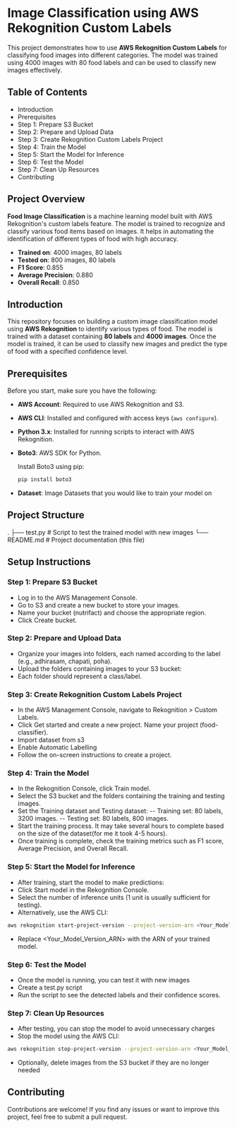 # Image Classification using AWS Rekognition Custom Labels

This project demonstrates how to use **AWS Rekognition Custom Labels** for classifying food images into different categories. The model was trained using 4000 images with 80 food labels and can be used to classify new images effectively.

## Table of Contents

- Introduction
- Prerequisites
- Step 1: Prepare S3 Bucket
- Step 2: Prepare and Upload Data
- Step 3: Create Rekognition Custom Labels Project
- Step 4: Train the Model
- Step 5: Start the Model for Inference
- Step 6: Test the Model
- Step 7: Clean Up Resources
- Contributing


## Project Overview

**Food Image Classification** is a machine learning model built with AWS Rekognition's custom labels feature. The model is trained to recognize and classify various food items based on images. It helps in automating the identification of different types of food with high accuracy.

- **Trained on**: 4000 images, 80 labels
- **Tested on**: 800 images, 80 labels
- **F1 Score**: 0.855
- **Average Precision**: 0.880
- **Overall Recall**: 0.850

## Introduction

This repository focuses on building a custom image classification model using **AWS Rekognition** to identify various types of food. The model is trained with a dataset containing **80 labels** and **4000 images**. Once the model is trained, it can be used to classify new images and predict the type of food with a specified confidence level.


## Prerequisites

Before you start, make sure you have the following:

- **AWS Account**: Required to use AWS Rekognition and S3.
- **AWS CLI**: Installed and configured with access keys (`aws configure`).
- **Python 3.x**: Installed for running scripts to interact with AWS Rekognition.
- **Boto3**: AWS SDK for Python.

  Install Boto3 using pip:
  ```bash
  pip install boto3
  ```
- **Dataset**: Image Datasets that you would like to train your model on

## Project Structure
.
├── test.py                   # Script to test the trained model with new images
└──  README.md               # Project documentation (this file)

## Setup Instructions

### Step 1: Prepare S3 Bucket
- Log in to the AWS Management Console.
- Go to S3 and create a new bucket to store your images.
- Name your bucket (nutrifact) and choose the appropriate region.
- Click Create bucket.

### Step 2: Prepare and Upload Data
- Organize your images into folders, each named according to the label (e.g., adhirasam, chapati, poha).
- Upload the folders containing images to your S3 bucket:
- Each folder should represent a class/label.


### Step 3: Create Rekognition Custom Labels Project
- In the AWS Management Console, navigate to Rekognition > Custom Labels.
- Click Get started and create a new project. Name your project (food-classifier).
- Import dataset from s3
- Enable Automatic Labelling
- Follow the on-screen instructions to create a project.

### Step 4: Train the Model
- In the Rekognition Console, click Train model.
- Select the S3 bucket and the folders containing the training and testing images.
- Set the Training dataset and Testing dataset:
    -- Training set: 80 labels, 3200 images.
    -- Testing set: 80 labels, 800 images.
- Start the training process. It may take several hours to complete based on the size of the dataset(for me it took 4-5 hours).
- Once training is complete, check the training metrics such as F1 score, Average Precision, and Overall Recall.

### Step 5: Start the Model for Inference
- After training, start the model to make predictions:
- Click Start model in the Rekognition Console.
- Select the number of inference units (1 unit is usually sufficient for testing).
- Alternatively, use the AWS CLI:
``` bash
aws rekognition start-project-version --project-version-arn <Your_Model_Version_ARN> --min-inference-units 1
```
- Replace <Your_Model_Version_ARN> with the ARN of your trained model.

### Step 6: Test the Model
- Once the model is running, you can test it with new images
- Create a test.py script
- Run the script to see the detected labels and their confidence scores.

### Step 7: Clean Up Resources
- After testing, you can stop the model to avoid unnecessary charges
- Stop the model using the AWS CLI:
```bash
aws rekognition stop-project-version --project-version-arn <Your_Model_Version_ARN>
```
- Optionally, delete images from the S3 bucket if they are no longer needed

## Contributing
Contributions are welcome! If you find any issues or want to improve this project, feel free to submit a pull request.
